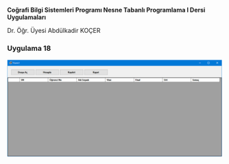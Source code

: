 <p><b>Coğrafi Bilgi Sistemleri Programı Nesne Tabanlı Programlama I Dersi Uygulamaları</b></p>
<p> Dr. Öğr. Üyesi Abdülkadir KOÇER</p>
<H3>Uygulama 18</H3>
<img src="https://github.com/akocer/Nesne-I/blob/main/uyg18/U18.png"/>

